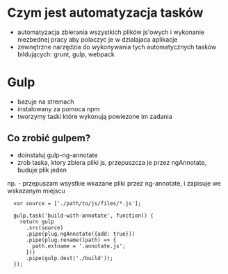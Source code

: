 Czym jest automatyzacja tasków
==============================

- automatyzacja zbierania wszystkich plików js'owych i wykonanie niezbednej pracy aby polaczyc je w dzialajaca aplikacje
- zewnętrzne narzędzia do wykonywania tych automatycznych tasków bildujących: grunt, gulp, webpack

Gulp
====

- bazuje na stremach
- instalowany za pomoca npm
- tworzymy taski które wykonują powiezone im zadania

Co zrobić gulpem?
-----------------

- doinstaluj gulp-ng-annotate
- zrob taska, ktory zbiera pliki js, przepuszcza je przez ngAnnotate, buduje plik jeden

np. - przepuszam wsystkie wkazane pliki przez ng-annotate, i zapisuje we wskazanym miejscu

      var source = ['./path/to/js/files/*.js'];

      gulp.task('build-with-annotate', function() {
        return gulp
          .src(source)
          .pipe(plug.ngAnnotate({add: true}))
          .pipe(plug.rename((path) => {
            path.extname = '.annotate.js';
          }))
          .pipe(gulp.dest('./build'));
      });

